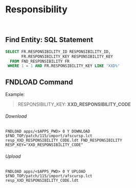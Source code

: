 # Responsibility


<br>

## Find Entity: SQL Statement

```sql
SELECT FR.RESPONSIBILITY_ID RESPONSIBILITY_ID,
       FR.RESPONSIBILITY_KEY RESPONSIBILITY_KEY
  FROM FND_RESPONSIBILITY FR
 WHERE 1 = 1 AND FR.RESPONSIBILITY_KEY LIKE 'XXD%'
```

## FNDLOAD Command

Example:

> RESPONSIBILITY_KEY: **XXD_RESPONSIBILITY_CODE**

###### Download
```shell
FNDLOAD apps/<$APPS_PWD> 0 Y DOWNLOAD $FND_TOP/patch/115/import/afscursp.lct resp_XXD_RESPONSIBILITY_CODE.ldt FND_RESPONSIBILITY RESP_KEY="XXD_RESPONSIBILITY_CODE"
```

###### Upload
```shell
FNDLOAD apps/<$APPS_PWD> 0 Y UPLOAD $FND_TOP/patch/115/import/afscursp.lct resp_XXD_RESPONSIBILITY_CODE.ldt
```
